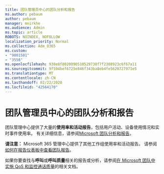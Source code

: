 ```yaml
---
title: 团队管理员中心的团队分析和报告
ms.author: pebaum
author: pebaum
manager: mnirkhe
ms.audience: Admin
ms.topic: article
ROBOTS: NOINDEX, NOFOLLOW
localization_priority: Normal
ms.collection: Adm_O365
ms.custom:
- "9001501"
- "3558"
ms.openlocfilehash: 938e8f8020090510529738f7f2308923c6f67a11
ms.sourcegitcommit: 9f594bef6725e846f343ba8eb4fe5620727971e5
ms.translationtype: MT
ms.contentlocale: zh-CN
ms.lasthandoff: 02/22/2020
ms.locfileid: "42564170"
---
```

# <a name="teams-analytics-and-reports-in-the-teams-admin-center"></a>团队管理员中心的团队分析和报告

团队管理中心提供了大量的**使用率和活动报告**，包括用户活动、设备使用情况和实时事件使用率。 有关详细信息，请参阅[Microsoft 团队分析和报告](https://docs.microsoft.com/microsoftteams/teams-analytics-and-reports/teams-reporting-reference)。

**请注意：** Microsoft 365 管理中心提供了其他工作组使用率和活动报告。 请参阅[如何在报告仪表板中查看团队报告](https://docs.microsoft.com/microsoftteams/teams-activity-reports#how-to-view-the-teams-reports-in-the-reports-dashboard)。

如果你要查找与**呼叫**或**呼叫质量**相关的报告或分析，请参阅[在 Microsoft 团队中实施 QoS 和监控通话质量](https://docs.microsoft.com/microsoftteams/monitor-call-quality-qos)的相关文档。

